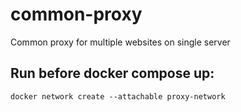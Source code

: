 # common-proxy
Common proxy for multiple websites on single server

## Run before docker compose up:

```
docker network create --attachable proxy-network
```

